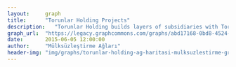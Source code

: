 ```yaml
---
layout:     graph
title:      "Torunlar Holding Projects"
description:   "Torunlar Holding builds layers of subsidiaries with Torunlar GYO, Torun Yapı, Torunlar Gıda to gets major public contracts from the AKP government"
graph_url:  "https://legacy.graphcommons.com/graphs/abd17168-0bd8-4524-9faa-1c1b1de41d2f"
date:       2015-06-05 12:00:00
author:     "Mülksüzleştirme Ağları"
header-img: "img/graphs/torunlar-holding-ag-haritasi-mulksuzlestirme-graphcommons.jpg"
---
```


